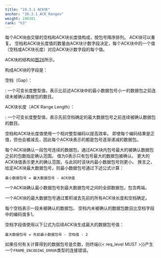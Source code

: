 ```yaml
---
title: "19.3.1 ACK块"
anchor: "19.3.1_ACK_Ranges"
weight: 190301
rank: "h3"
---
```


每个ACK块由交替的空档和ACK块长度值构成，按包号降序排列。
ACK块可以重复。
空档和ACK块长度值的数量由ACK块计数字段决定，每个ACK块中的一个值（空档或ACK块长度）对应ACK块计数字段的每个值。

ACK块的结构如[图26]()所示。

构成ACK块的字段是：

空档（Gap）：

:   一个可变长度整型值，表示比前述ACK块中的最小数据包号小一的数据包之前连续未被确认数据包的数目。


ACK块长度（ACK Range Length）：

:   一个可变长度整型值，表示先前空档确定的最大数据包号之前连续被确认数据包的数目。

空档和ACK块长度值使用一个相对整型编码以提高效率。
即使每个编码结果是正值，但也会被减去，因此每个ACK块表示的都是包号逐渐递减的数据包。

每个ACK块确认一段包号连续的数据包，通过ACK块内包号最大的被确认数据包之前的包数指定确认范围。
值为0表示只有包号最大的数据包被确认。
更大的ACK块值表示更大的确认范围，与此同时该块内最小数据包号则更小。
换言之，给定ACK块最大数据包号，则最小数据包号通过下述公式计算：

```
最小数据包号 = 最大数据包号 - ACK块值
```

一个ACK块确认最小数据包号到最大数据包号之间的全部数据包，包含两端。

一个ACK块的最大数据包号通过累积减去先前的所有ACK块长度和空档确定。

每个空档表示一段未被确认的数据包。
空档内未被确认的数据包数目比空档字段中的编码值多1。

空档字段值使用以下公式为后续ACK块生成最大的数据包号值：

```
最大数据包号 = 先前最小数据包号 - 空档值 - 2
```

如果任何有关计算得到的数据包号是负数，则终端{{< req_level MUST >}}产生一个`FRAME_ENCODING_ERROR`类型的连接错误。

